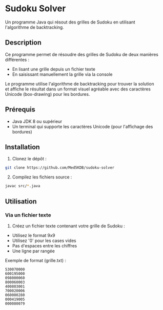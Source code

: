 # Sudoku Solver

Un programme Java qui résout des grilles de Sudoku en utilisant l'algorithme de backtracking.

## Description

Ce programme permet de résoudre des grilles de Sudoku de deux manières différentes :
- En lisant une grille depuis un fichier texte
- En saisissant manuellement la grille via la console

Le programme utilise l'algorithme de backtracking pour trouver la solution et affiche le résultat dans un format visuel agréable avec des caractères Unicode (box-drawing) pour les bordures.

## Prérequis

- Java JDK 8 ou supérieur
- Un terminal qui supporte les caractères Unicode (pour l'affichage des bordures)

## Installation

1. Clonez le dépôt :
```bash
git clone https://github.com/Med5KDB/sudoku-solver
```

2. Compilez les fichiers source :
```bash
javac src/*.java
```

## Utilisation

### Via un fichier texte

1. Créez un fichier texte contenant votre grille de Sudoku :
- Utilisez le format 9x9
- Utilisez '0' pour les cases vides
- Pas d'espaces entre les chiffres
- Une ligne par rangée

Exemple de format (grille.txt) :

```
530070000
600195000
098000060
800060003
400803001
700020006
060000280
000419005
000080079
```

